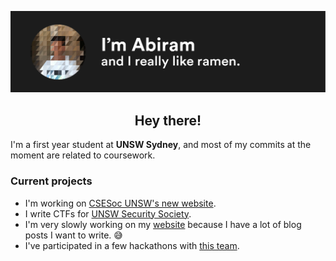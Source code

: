 ![](https://raw.githubusercontent.com/abiramen/abiramen/master/intro.png)
<h2><center>Hey there!</center></h3>
I'm a first year student at <strong>UNSW Sydney</strong>, and most of my commits at the moment are related to coursework. 
<h3>Current projects</h3>
<ul>
<li>I'm working on <a href = "https://github.com/csesoc/csesoc.unsw.edu.au">CSESoc UNSW's new website</a>.</li>
<li>I write CTFs for <a href = "https://unswsecurity.com">UNSW Security Society</a>.</li>
<li>I'm very slowly working on my <a href="https://www.abiram.me">website</a> because I have a lot of blog posts I want to write. 😅</li>
<li>I've participated in a few hackathons with <a href = "https://github.com/cr4sh-0verr1ders/">this team</a>.</li>
</ul>
